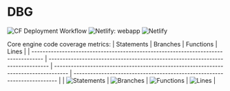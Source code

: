 # DBG

![CF Deployment Workflow](https://github.com/alexqguo/drinking-board-game-v3/actions/workflows/deploy-app.yml/badge.svg)
![Netlify: webapp](https://img.shields.io/netlify/97ad68cf-c78b-4fb2-86ae-999e50e13cf1?label=Netlify%3A%20webapp)
![Netlify](https://img.shields.io/netlify/582df6fd-88da-4f34-8cfd-7acfb5a4602b?label=Netlify%3A%20docsite)

Core engine code coverage metrics:
| Statements | Branches | Functions | Lines |
| ---------------------------------------------------------------------------------- | ------------------------------------------------------------------------------ | ----------------------------------------------------------------------------------- | ------------------------------------------------------------------------ |
| ![Statements](https://img.shields.io/badge/statements-93.56%25-brightgreen.svg?style=flat) | ![Branches](https://img.shields.io/badge/branches-87.52%25-yellow.svg?style=flat) | ![Functions](https://img.shields.io/badge/functions-96.42%25-brightgreen.svg?style=flat) | ![Lines](https://img.shields.io/badge/lines-93.56%25-brightgreen.svg?style=flat) |
